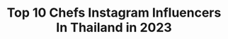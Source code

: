 ---
title: Top 10 Chefs Instagram Influencers In Thailand in 2023
description: >-
  Find top chefs Instagram influencers in Thailand in 2023. Most popular hashtags: #food #foodstagram #foodporn #chef.
platform: Instagram
hits: 18
text_top: Analyze the top-rated Instagram accounts on inBeat.
text_bottom: inBeat aggregates 18 Instagram influencers like this in Thailand for you to connect with.
profiles:
  - username: "ins_cf"
    fullname: >-
      In'Narongrit Saekho
    bio: >-
      Facebook:In'Narongrit Seakho Sweetchef Thailand ss.1 #chef For Work ID : ins_cf @kamlangin_aokkai ||@in_kamlangin
    location: "Thailand"
    followers: 40527
    engagement: 1236
    commentsToLikes: 0.011456
    id: ckap1noy1vbx10i78r7d39zxn
    verified: false
    hashtags: "#foodshare, #instalike, #instagram, #food"
  - username: "alps1984"
    fullname: >-
      Chef Aey
    bio: >-
      Lifestyle 🌵🏋🏼‍♂️🦌🦏.Travel🏝🌃⛰🌉Iggy lover 🐾🐾🐾Dessert professional 🍭🥧🍪🎂🍩Executive Pastry Chef at St. Regis Bangkok
    location: "Thailand"
    followers: 6608
    engagement: 876
    commentsToLikes: 0.016826
    id: ckaowiivh934w0i78xe8xu9ah
    verified: false
    hashtags: "#akachefaeyinwonderland, #sugarshowpiece, #sugarwork, #lasucre"
  - username: "superployploy"
    fullname: >-
      line superployploy
    bio: >-
      https://m.facebook.com/nathanporn.janchalia?__user=69723012 I am a jewellery designer but I'm also a full time chef!!! www.facebook.com/ployjewellery
    location: "Thailand"
    followers: 75383
    engagement: 208
    commentsToLikes: 0.005024
    id: ck0vx7kq2xjju0i19gemh7c1z
    verified: false
    hashtags: "#daytwo, #ployhomemade, #frencdinner"
  - username: "baika.fit"
    fullname: >-
      Baika P. Cassel
    bio: >-
      👩🏻‍🍳Chef 🥑Certified Nutritionist 🤸🏻‍♀️Gym dweller Proud owner of @FitBakerybkk #ชะนีมีกล้าม Ambassador: @underarmoursoutheastasia
    location: "Thailand"
    followers: 28026
    engagement: 80
    commentsToLikes: 0.027503
    id: ck8sy6v6wjx3f0j785o8yzfs7
    verified: false
    hashtags: "#underarmourth, #underarmourwomen, #pombaikatryeverything, #underarmoursea"
  - username: "palmpalminstinct"
    fullname: >-
      Palm palm Instinct
    bio: >-
      Singer Painter & chef!!!!!! @mr_sexman @mr.sexmanclothing Tiktok : senseipalm #chefpalmpalm #chefpalmsudclean
    location: "Thailand"
    followers: 52138
    engagement: 164
    commentsToLikes: 0.008270
    id: ck15tvbpbk32q0i193xw3q4a7
    verified: false
    hashtags: "#rimpingsupermarket, #jooxforartists, #togetherwecan, #cpschaps"
  - username: "makkieez"
    fullname: >-
      Jarinporn  Boonrit
    bio: >-
      The best thing that ever happened to me🌈 • Le cordon bleu 👩‍🍳 • Facebook : Jarinporn boonrit • Bakery : @De_SweetKie 🍮💗
    location: "Thailand"
    followers: 65812
    engagement: 237
    commentsToLikes: 0.018278
    id: ck137qesfcuq90i191lbf9s0o
    verified: false
    hashtags: "#happy, #chef, #desweetkie, #afternoontea"
  - username: "jack_l2y"
    fullname: >-
      Jack Kitti Suwanchoti
    bio: >-
      Photographer | Filmmaker | Editor For work : Direct Message Bangkok,Thailand 🇹🇭
    location: "Thailand"
    followers: 88140
    engagement: 190
    commentsToLikes: 0.011943
    id: ck136ktme6zwe0i19aai35f0g
    verified: false
    hashtags: "#foodlover, #canoneos, #shotoniphone, #foodblogger"
  - username: "monsieur.chou"
    fullname: >-
      Chulapât
    bio: >-
      Bangkok-based pâtissier & croissant enthusiast 🇹🇭 🥐
    location: "Thailand"
    followers: 6646
    engagement: 1165
    commentsToLikes: 0.043791
    id: ck9wfbryro5lo0j787suyuk59
    verified: false
    hashtags: "#briochemaison, #feuilletage, #viennoiseries, #gourmandcroquant"
  - username: "pattieeeeee__"
    fullname: >-
      Pattie Chananchida
    bio: >-
      🇹🇭Winner MasterChefJuniorThailand season1🍳 📲ติดต่องาน : k.แนน 0891086848 k.เป็ด 0822946551 🔎Facebook Fanpage : Pattieeeeee 🔽 YouTube : Pattieeeee
    location: "Thailand"
    followers: 326169
    engagement: 204
    commentsToLikes: 0.005518
    id: ckap93o5rr0kd0i78ypptd0us
    verified: false
    hashtags: "#chefschallenge, #masterchefjuniorthailandseason1, #masterchefallstarsthailand, #stayhome"
  - username: "iankittichai"
    fullname: >-
      Pongtawat Chalermkittichai
    bio: >-
      🇹🇭@cuisineconcept 🇹🇭@issayasiameseclub 🇺🇸@spotdessertbar 🇸🇬@rwsdiningartisans 🇹🇭Masterchefthailand 🇳🇱kittichaiBV
    location: "Thailand"
    followers: 215688
    engagement: 72
    commentsToLikes: 0.004427
    id: ck0w3aqkbsfrf0i1993riqqo5
    verified: false
    hashtags: "#foodphotography, #travelling, #cheflife, #travel"
---